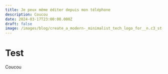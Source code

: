 ```yaml
---
title: Je peux même éditer depuis mon téléphone
description: Coucou
date: 2024-03-17T23:00:00.000Z
draft: false
image: /images/blog/create_a_modern-_minimalist_tech_logo_for__n.c3_st-2-.jpeg
---
```


# Test

Coucou 
